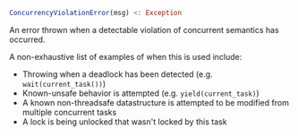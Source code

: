```julia
ConcurrencyViolationError(msg) <: Exception
```

An error thrown when a detectable violation of concurrent semantics has occurred.

A non-exhaustive list of examples of when this is used include:

  * Throwing when a deadlock has been detected (e.g. `wait(current_task())`)
  * Known-unsafe behavior is attempted (e.g. `yield(current_task)`)
  * A known non-threadsafe datastructure is attempted to be modified from multiple concurrent tasks
  * A lock is being unlocked that wasn't locked by this task
